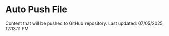 # Auto Push File

Content that will be pushed to GitHub repository.
Last updated: 07/05/2025, 12:13:11 PM